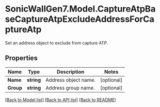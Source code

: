 # SonicWallGen7.Model.CaptureAtpBaseCaptureAtpExcludeAddressForCaptureAtp
Set an address object to exclude from capture ATP.

## Properties

Name | Type | Description | Notes
------------ | ------------- | ------------- | -------------
**Name** | **string** | Address object name. | [optional] 
**Group** | **string** | Address group name. | [optional] 

[[Back to Model list]](../README.md#documentation-for-models) [[Back to API list]](../README.md#documentation-for-api-endpoints) [[Back to README]](../README.md)

